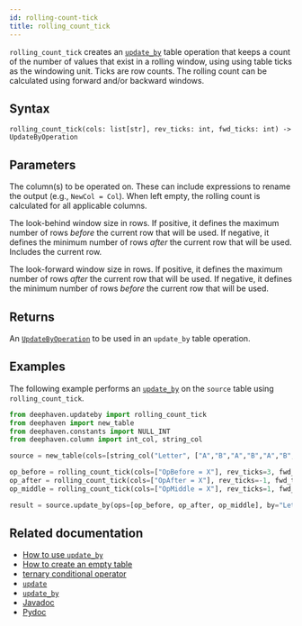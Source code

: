 ```yaml
---
id: rolling-count-tick
title: rolling_count_tick
---
```


`rolling_count_tick` creates an [`update_by`](./updateBy.md) table operation that keeps a count of the number of values that exist in a rolling window, using using table ticks as the windowing unit. Ticks are row counts. The rolling count can be calculated using forward and/or backward windows.

## Syntax

```
rolling_count_tick(cols: list[str], rev_ticks: int, fwd_ticks: int) -> UpdateByOperation
```

## Parameters

<ParamTable>
<Param name="cols" type="list[str]">

The column(s) to be operated on. These can include expressions to rename the output (e.g., `NewCol = Col`). When left empty, the rolling count is calculated for all applicable columns.

</Param>
<Param name="rev_ticks" type="int">

The look-behind window size in rows. If positive, it defines the maximum number of rows _before_ the current row that will be used. If negative, it defines the minimum number of rows _after_ the current row that will be used. Includes the current row.

</Param>
<Param name="fwd_ticks" type="int">

The look-forward window size in rows. If positive, it defines the maximum number of rows _after_ the current row that will be used. If negative, it defines the minimum number of rows _before_ the current row that will be used.

</Param>
</ParamTable>

## Returns

An [`UpdateByOperation`](./updateBy.md#parameters) to be used in an `update_by` table operation.

## Examples

The following example performs an [`update_by`](./updateBy.md) on the `source` table using `rolling_count_tick`.

```python order=source,result
from deephaven.updateby import rolling_count_tick
from deephaven import new_table
from deephaven.constants import NULL_INT
from deephaven.column import int_col, string_col

source = new_table(cols=[string_col("Letter", ["A","B","A","B","A","B","A","B","A","B"]), int_col("X", [1,3,NULL_INT,3,4,NULL_INT,NULL_INT,5, NULL_INT, 4])])

op_before = rolling_count_tick(cols=["OpBefore = X"], rev_ticks=3, fwd_ticks=-1)
op_after = rolling_count_tick(cols=["OpAfter = X"], rev_ticks=-1, fwd_ticks=3)
op_middle = rolling_count_tick(cols=["OpMiddle = X"], rev_ticks=1, fwd_ticks=1)

result = source.update_by(ops=[op_before, op_after, op_middle], by="Letter")
```

## Related documentation

- [How to use `update_by`](../../../how-to-guides/use-update-by.md)
- [How to create an empty table](../../../how-to-guides/empty-table.md)
- [ternary conditional operator](../../query-language/control-flow/ternary-if.md)
- [`update`](../select/update.md)
- [`update_by`](./updateBy.md)
- [Javadoc](<https://deephaven.io/core/javadoc/io/deephaven/api/updateby/UpdateByOperation.html#RollingCount(java.lang.String,java.time.Duration,java.lang.String...)>)
- [Pydoc](https://deephaven.io/core/pydoc/code/deephaven.updateby.html#deephaven.updateby.rolling_count_tick)
